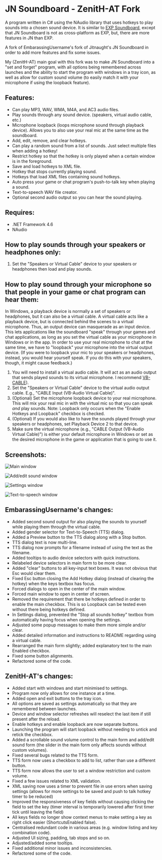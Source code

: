 # JN Soundboard - ZenitH-AT Fork
A program written in C# using the NAudio library that uses hotkeys to play sounds into a chosen sound device. It is similar to [EXP Soundboard](https://sourceforge.net/projects/expsoundboard/), except that JN Soundboard is not as cross-platform as EXP, but, there are more features in JN than EXP.

A fork of EmbarassingUsername's fork of Jitnaught's JN Soundboard in order to add more features and fix some issues.

My (ZenitH-AT) main goal with this fork was to make JN Soundboard into a "set and forget" program, with all options being remembered across launches and the ability to start the program with windows in a tray icon, as well as allow for custom sound volume (to easily match it with your microphone if using the loopback feature).

## Features:
* Can play MP3, WAV, WMA, M4A, and AC3 audio files.
* Play sounds through any sound device. (speakers, virtual audio cable, etc.)
* Microphone loopback (loops microphone sound through playback device). Allows you to also use your real mic at the same time as the soundboard.
* Add, edit, remove, and clear hotkeys.
* Can play a random sound from a list of sounds. Just select multiple files when adding a hotkey!
* Restrict hotkey so that the hotkey is only played when a certain window is in the foreground.
* Save and load hotkeys to XML file.
* Hotkey that stops currently playing sound.
* Hotkeys that load XML files containing sound hotkeys.
* Auto press your game or chat program's push-to-talk key when playing a sound.
* Text-to-speech WAV file creator.
* Optional second audio output so you can hear the sound playing.

## Requires:
* .NET Framework 4.6
* NAudio

## How to play sounds through your speakers or headphones only:
1. Set the "Speakers or Virtual Cable" device to your speakers or headphones then load and play sounds.

## How to play sound through your microphone so that people in your game or chat program can hear them:
In Windows, a playback device is normally a set of speakers or headphones, but it can also be a virtual cable. A virtual cable acts like a playback device, but is connected behind the scenes to a virtual microphone. Thus, an output device can masquerade as an input device. This lets applications like the soundboard "speak" through your games and chat applications, as long as you set the virtual cable as your microphone in Windows or in the app. In order to use your real microphone to chat at the same time, we have to "loopback" your microphone into the virtual output device. (If you were to loopback your mic to your speakers or headphones, instead, you would hear yourself speak. If you do this with your speakers, though, it might cause feedback.)

1. You will need to install a virtual audio cable. It will act as an audio output that sends played sounds to its virtual microphone. I recommend [VB-CABLE](https://www.vb-audio.com/Cable/index.htm)).
2. Set the "Speakers or Virtual Cable" device to the virtual audio output cable. E.g., "CABLE Input (VB-Audio Virtual Cable)".
3. (Optional) Set the microphone loopback device to your real microphone. This will mix your real mic in with the virtual mic so that you can speak *and* play sounds. Note: Loopback only occurs when the "Enable Hotkeys and Loopback" checkbox is checked.
4. (Optional) If you would also like to have the sounds played through your speakers or headphones, set Playback Device 2 to that device.
5. Make sure the virtual microphone (e.g., "CABLE Output (VB-Audio Virtual Cable)") is either your default microphone in Windows or set as the desired microphone in the game or application that is going to use it.

## Screenshots: 

![Main window](https://ibb.co/sHksxX2)

![Add/edit sound window](https://ibb.co/3YqPCDD)

![Settings window](https://ibb.co/dbHRkrh)

![Text-to-speech window](https://ibb.co/qr77TFP)


## EmbarassingUsername's changes:
* Added second sound output for also playing the sounds to yourself while playing them through the virtual cable.
* Added gender selector for Text-to-Speech (TTS) dialog.
* Added a Preview button to the TTS dialog along with a Stop button.
* TTS dialog text is now multi-line.
* TTS dialog now prompts for a filename instead of using the text as the filename.
* Added tooltips to audio device selectors with quick instructions.
* Relabeled device selectors in main form to be more clear.
* Added "clear" buttons to all key-input text boxes. It was not obvious that Esc would clear them.
* Fixed Esc button closing the Add Hotkey dialog (instead of clearing the hotkey) when the keys textbox has focus.
* Forced dialogs to open in the center of the main window.
* Forced main window to open in center of screen.
* Removed the requirement that there be hotkeys defined in order to enable the main checkbox. This is so Loopback can be tested even without there being hotkeys defined.
* In Settings dialog, prevented the "Stop all sounds hotkey" textbox from automatically having focus when opening the settings.
* Adjusted some popup messages to make them more simple and/or clear.
* Added detailed information and instructions to README regarding using a virtual cable.
* Rearranged the main form slightly; added explanatory text to the main Enabled checkbox.
* Fixed some button alignments.
* Refactored some of the code.

## ZenitH-AT's changes:
* Added start with windows and start minimised to settings.
* Program now only allows for one instance at a time.
* Added open and exit buttons to the tray icon.
* All options are saved as settings automatically so that they are remembered between launches.
* Device and window selector refreshes will reselect the last item if still present after the reload.
* Enable hotkeys and enable loopback are now separate buttons.
* Launching the program will start loopback without needing to untick and retick the checkbox.
* Added a scrollable sound volume control to the main form and add/edit sound form (the slider in the main form only affects sounds without custom volumes).
* Fixed several bugs related to the TTS form.
* TTS form now uses a checkbox to add to list, rather than use a different button.
* TTS form now allows the user to set a window restriction and custom volume.
* Fixed a few issues related to XML validation.
* XML saving now uses a timer to prevent file in use errors when saving settings (allows for more settings to be saved and push to talk hotkey timer to be reduced)
* Improved the responsiveness of key fields without causing clicking the field to set the key (timer interval is temporarily lowered after first timer tick until leaving the field)
* All keys fields no longer show context menus to make setting a key as right click easier (ShortcutsEnabled false).
* Centralised redundant code in various areas (e.g. window listing and key combination code).
* Adjusted UI sizing, padding, tab stops and so on.
* Adjusted/added some tooltips.
* Fixed additional minor issues and inconsistencies.
* Refactored some of the code.
